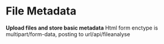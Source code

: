 # File Metadata

**Upload files and store basic metadata**
Html form enctype is multipart/form-data, posting to url/api/fileanalyse